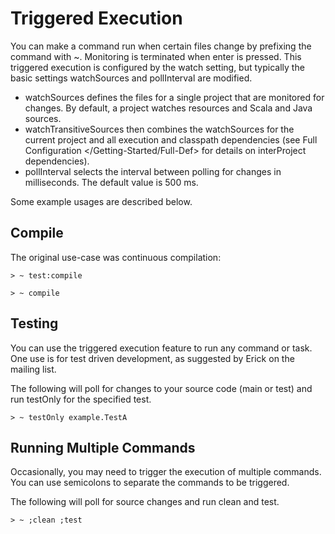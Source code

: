 Triggered Execution
===================

You can make a command run when certain files change by prefixing the
command with \~. Monitoring is terminated when enter is pressed. This
triggered execution is configured by the watch setting, but typically
the basic settings watchSources and pollInterval are modified.

-   watchSources defines the files for a single project that are
    monitored for changes. By default, a project watches resources and
    Scala and Java sources.
-   watchTransitiveSources then combines the watchSources for the
    current project and all execution and classpath dependencies (see
    Full Configuration \</Getting-Started/Full-Def\> for details on
    interProject dependencies).
-   pollInterval selects the interval between polling for changes in
    milliseconds. The default value is 500 ms.

Some example usages are described below.

Compile
-------

The original use-case was continuous compilation:

``` {.sourceCode .console}
> ~ test:compile

> ~ compile
```

Testing
-------

You can use the triggered execution feature to run any command or task.
One use is for test driven development, as suggested by Erick on the
mailing list.

The following will poll for changes to your source code (main or test)
and run testOnly for the specified test.

``` {.sourceCode .console}
> ~ testOnly example.TestA
```

Running Multiple Commands
-------------------------

Occasionally, you may need to trigger the execution of multiple
commands. You can use semicolons to separate the commands to be
triggered.

The following will poll for source changes and run clean and test.

``` {.sourceCode .console}
> ~ ;clean ;test
```
